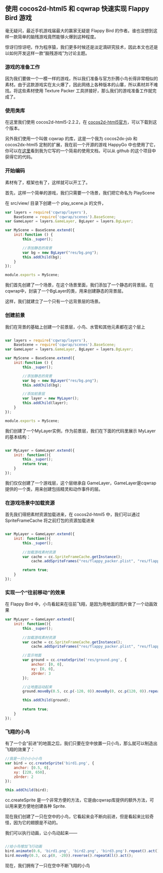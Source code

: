 ## 使用 cocos2d-html5 和 cqwrap 快速实现 Flappy Bird 游戏

毫无疑问，最近手机游戏届最大的赢家无疑是 Flappy Bird 的作者。谁也没想到这样一款简单的脑残游戏竟然能够火爆到这种程度。

惊讶归惊讶吧，作为程序猿，我们更多时候还是淡定滴研究技术，因此本文也还是以如何开发这样一款“脑残游戏”为讨论主题。

### 游戏的准备工作

因为我们要做一个一模一样的游戏，所以我们准备与官方扑腾小鸟长得非常相似的素材。由于这款游戏实在太火爆了，因此网络上各种版本的山寨，所以素材并不难找。将这些素材使用 Texture Packer 工具拼接好，那么我们的游戏准备工作就完成了。

### 使用类库

在这里我们使用 cocos2d-html5-2.2.2，在 [cocos2d-html5官方](https://github.com/cocos2d/cocos2d-html5/releases)，可以下载到这个版本。

另外我们使用一个叫做 cqwrap 的库，这是一个我为 cocos2dx-jsb 和 cocos2dx-html5 定制的扩展，我在前一个开源的游戏 HappyGo 中也使用了它，你可以在[这里](http://go.akira-cn.gitpress.org/)看到我为它写的一个简易的使用文档，可以从 github 的这个项目中获得它的代码。

### 开始编码

素材有了，框架也有了，这样就可以开工了。

首先，这样一个简单的游戏，我们只需要一个场景，我们把它命名为 PlayScene

在 src/view/ 目录下创建一个 play_scene.js 的文件，

```js
var layers = require('cqwrap/layers'),
    BaseScene = require('cqwrap/scenes').BaseScene;
var GameLayer = layers.GameLayer, BgLayer = layers.BgLayer;

var MyScene = BaseScene.extend({
    init:function () {
        this._super();

        //添加静态的背景
        var bg = new BgLayer("res/bg.png");
        this.addChild(bg);
    }
});

module.exports = MyScene;
```

我们首先创建了一个场景，在这个场景里面，我们添加了一个静态的背景层。在cqwrap中，封装了一个BgLayer的类，用来创建静态的背景层。

这样，我们就建立了一个只有一个远背景层的场景。

### 创建前景

我们在背景的基础上创建一个前景层，小鸟、水管和其他元素都在这个层上

```js

var layers = require('cqwrap/layers'),
    BaseScene = require('cqwrap/scenes').BaseScene;
var GameLayer = layers.GameLayer, BgLayer = layers.BgLayer;

var MyScene = BaseScene.extend({
    init:function () {
        this._super();

        //添加静态的背景
        var bg = new BgLayer("res/bg.png");
        this.addChild(bg);

        //添加前景层
        var layer = new MyLayer();
        this.addChild(layer);
    }
});

module.exports = MyScene;
```

我们创建了一个MyLayer实例，作为前景层，我们在下面的代码里展示 MyLayer 的基本结构：

```js

var MyLayer = GameLayer.extend({
    init: function(){
        this._super();
        return true;
    }
});
```

我们仅仅创建了一个游戏层，这个层继承自 GameLayer，GameLayer是cqwrap提供的一个类，用来创建包括精灵和动作事件的层。

### 在游戏场景中加载资源

首先我们得把素材资源加载进来，在 cocos2d-html5 中，我们可以通过 SpriteFrameCache 将之前打包的资源加载进来

```js

var MyLayer = GameLayer.extend({
    init: function(){
        this._super();
        
        //加载游戏素材资源
        var cache = cc.SpriteFrameCache.getInstance();
            cache.addSpriteFrames("res/flappy_packer.plist", "res/flappy_packer.png");

        return true;
    }
});
```

### 实现一个“往前移动”的效果

在 Flappy Bird 中，小鸟看起来在往前飞翔，是因为用地面的图片做了一个动画效果

```js
var MyLayer = GameLayer.extend({
    init: function(){
        this._super();
        
        //加载游戏素材资源
        var cache = cc.SpriteFrameCache.getInstance();
            cache.addSpriteFrames("res/flappy_packer.plist", "res/flappy_packer.png");

        //显示地面
        var ground = cc.createSprite('res/ground.png', {
            anchor: [0, 0],
            xy: [0, 0],
            zOrder: 3
        });

        //让地面运动起来
        ground.moveBy(0.5, cc.p(-120, 0)).moveBy(0, cc.p(120, 0)).repeatAll().act();

        this.addChild(ground);
        
        return true;
    }
});
```

### 飞翔的小鸟

有了一个会“前进”的地面之后，我们只要在空中放置一只小鸟，那么就可以制造出飞翔的效果了：

```js
//我是一只小小小小鸟
var bird = cc.createSprite('bird1.png', {
    anchor: [0.5, 0],
    xy: [220, 650],
    zOrder: 2
});

this.addChild(bird);        
```

cc.createSprite 是一个非常方便的方法，它是由cqwrap库提供的额外方法，可以用来更方便地创建各种 Sprite.

现在我们创建了一只在空中的小鸟，它看起来会不断向前进，但是看起来比较奇怪，因为它的翅膀是不动的。

我们可以执行动画，让小鸟动起来——

```js

//给小鸟增加飞行动画
bird.animate(0.6, 'bird1.png', 'bird2.png', 'bird3.png').repeat().act();
bird.moveBy(0.3, cc.p(0, -20)).reverse().repeatAll().act();
```

现在，我们拥有了一只在空中不断飞翔的小鸟
